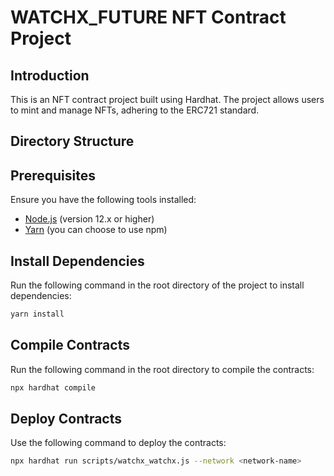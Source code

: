 # WATCHX_FUTURE NFT Contract Project

## Introduction

This is an NFT contract project built using Hardhat. The project allows users to mint and manage NFTs, adhering to the ERC721 standard.

## Directory Structure


## Prerequisites

Ensure you have the following tools installed:

- [Node.js](https://nodejs.org/) (version 12.x or higher)
- [Yarn](https://yarnpkg.com/) (you can choose to use npm)

## Install Dependencies

Run the following command in the root directory of the project to install dependencies:

```bash
yarn install
```
## Compile Contracts
Run the following command in the root directory to compile the contracts:
```bash
npx hardhat compile
```
## Deploy Contracts
Use the following command to deploy the contracts:
```bash
npx hardhat run scripts/watchx_watchx.js --network <network-name>
```
